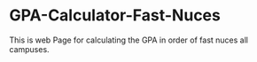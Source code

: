 # GPA-Calculator-Fast-Nuces
This is web Page for calculating the GPA in order of fast nuces all campuses.
